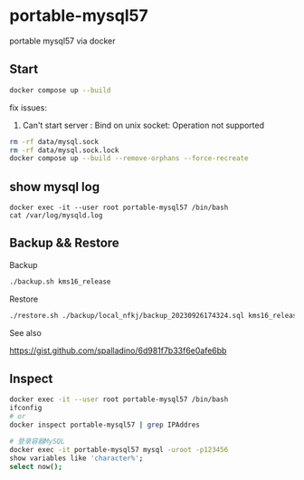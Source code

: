 # portable-mysql57

portable mysql57 via docker

## Start

```bash
docker compose up --build
```

fix issues:

1. Can't start server : Bind on unix socket: Operation not supported

```bash
rm -rf data/mysql.sock
rm -rf data/mysql.sock.lock
docker compose up --build --remove-orphans --force-recreate
```

## show mysql log

```
docker exec -it --user root portable-mysql57 /bin/bash
cat /var/log/mysqld.log
```

## Backup && Restore

Backup

```bash
./backup.sh kms16_release
```

Restore

```bash
./restore.sh ./backup/local_nfkj/backup_20230926174324.sql kms16_release
```

See also

https://gist.github.com/spalladino/6d981f7b33f6e0afe6bb

## Inspect

```bash
docker exec -it --user root portable-mysql57 /bin/bash
ifconfig
# or
docker inspect portable-mysql57 | grep IPAddres

# 登录容器MySQL
docker exec -it portable-mysql57 mysql -uroot -p123456
show variables like 'character%';
select now();
```